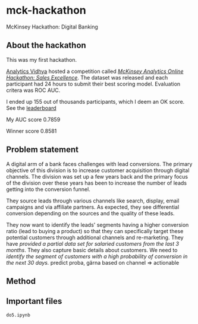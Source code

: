 # mck-hackathon

McKinsey Hackathon: Digital Banking

## About the hackathon

This was my first hackathon.

[Analytics Vidhya](https://www.analyticsvidhya.com/)
hosted a competition called
[_McKinsey Analytics Online Hackathon: Sales Excellence_](https://datahack.analyticsvidhya.com/contest/mckinsey-analytics-online-hackathon-ii/). The dataset was released and each participant had 24 hours to submit their best scoring model. Evaluation critera was ROC AUC.

I ended up 155 out of thousands participants, which I deem an OK score. See the  [leaderboard](https://datahack.analyticsvidhya.com/contest/mckinsey-analytics-online-hackathon-ii/pvt_lb)

My AUC score 0.7859

Winner score 0.8581

## Problem statement

A digital arm of a bank faces challenges with lead conversions. The primary objective of this division is to increase customer acquisition through digital channels. The division was set up a few years back and the primary focus of the division over these years has been to increase the number of leads getting into the conversion funnel.

They source leads through various channels like search, display, email campaigns and via affiliate partners. As expected, they see differential conversion depending on the sources and the quality of these leads.

They now want to identify the leads' segments having a higher conversion ratio (lead to buying a product) so that they can specifically target these potential customers through additional channels and re-marketing. They have *provided a partial data set for salaried customers from the last 3 months*. They also capture basic details about customers. We need to *identify the segment of customers with a high probability of conversion in the next 30 days.*
predict proba, gärna based on channel => actionable


## Method

## Important files

`do5.ipynb`
